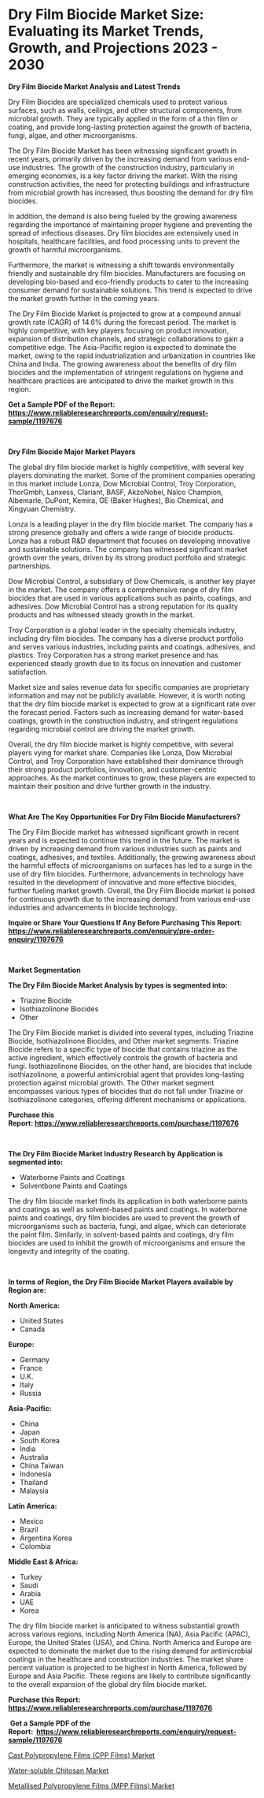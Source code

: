 <p><h1>Dry Film Biocide Market Size: Evaluating its Market Trends, Growth, and Projections 2023 - 2030</h1></p><p><strong>Dry Film Biocide Market Analysis and Latest Trends</strong></p>
<p><p>Dry Film Biocides are specialized chemicals used to protect various surfaces, such as walls, ceilings, and other structural components, from microbial growth. They are typically applied in the form of a thin film or coating, and provide long-lasting protection against the growth of bacteria, fungi, algae, and other microorganisms.</p><p>The Dry Film Biocide Market has been witnessing significant growth in recent years, primarily driven by the increasing demand from various end-use industries. The growth of the construction industry, particularly in emerging economies, is a key factor driving the market. With the rising construction activities, the need for protecting buildings and infrastructure from microbial growth has increased, thus boosting the demand for dry film biocides.</p><p>In addition, the demand is also being fueled by the growing awareness regarding the importance of maintaining proper hygiene and preventing the spread of infectious diseases. Dry film biocides are extensively used in hospitals, healthcare facilities, and food processing units to prevent the growth of harmful microorganisms.</p><p>Furthermore, the market is witnessing a shift towards environmentally friendly and sustainable dry film biocides. Manufacturers are focusing on developing bio-based and eco-friendly products to cater to the increasing consumer demand for sustainable solutions. This trend is expected to drive the market growth further in the coming years.</p><p>The Dry Film Biocide Market is projected to grow at a compound annual growth rate (CAGR) of 14.6% during the forecast period. The market is highly competitive, with key players focusing on product innovation, expansion of distribution channels, and strategic collaborations to gain a competitive edge. The Asia-Pacific region is expected to dominate the market, owing to the rapid industrialization and urbanization in countries like China and India. The growing awareness about the benefits of dry film biocides and the implementation of stringent regulations on hygiene and healthcare practices are anticipated to drive the market growth in this region.</p></p>
<p><strong>Get a Sample PDF of the Report:&nbsp; <a href="https://www.reliableresearchreports.com/enquiry/request-sample/1197676">https://www.reliableresearchreports.com/enquiry/request-sample/1197676</a></strong></p>
<p>&nbsp;</p>
<p><strong>Dry Film Biocide Major Market Players</strong></p>
<p><p>The global dry film biocide market is highly competitive, with several key players dominating the market. Some of the prominent companies operating in this market include Lonza, Dow Microbial Control, Troy Corporation, ThorGmbh, Lanxess, Clariant, BASF, AkzoNobel, Nalco Champion, Albemarle, DuPont, Kemira, GE (Baker Hughes), Bio Chemical, and Xingyuan Chemistry.</p><p>Lonza is a leading player in the dry film biocide market. The company has a strong presence globally and offers a wide range of biocide products. Lonza has a robust R&D department that focuses on developing innovative and sustainable solutions. The company has witnessed significant market growth over the years, driven by its strong product portfolio and strategic partnerships.</p><p>Dow Microbial Control, a subsidiary of Dow Chemicals, is another key player in the market. The company offers a comprehensive range of dry film biocides that are used in various applications such as paints, coatings, and adhesives. Dow Microbial Control has a strong reputation for its quality products and has witnessed steady growth in the market.</p><p>Troy Corporation is a global leader in the specialty chemicals industry, including dry film biocides. The company has a diverse product portfolio and serves various industries, including paints and coatings, adhesives, and plastics. Troy Corporation has a strong market presence and has experienced steady growth due to its focus on innovation and customer satisfaction.</p><p>Market size and sales revenue data for specific companies are proprietary information and may not be publicly available. However, it is worth noting that the dry film biocide market is expected to grow at a significant rate over the forecast period. Factors such as increasing demand for water-based coatings, growth in the construction industry, and stringent regulations regarding microbial control are driving the market growth.</p><p>Overall, the dry film biocide market is highly competitive, with several players vying for market share. Companies like Lonza, Dow Microbial Control, and Troy Corporation have established their dominance through their strong product portfolios, innovation, and customer-centric approaches. As the market continues to grow, these players are expected to maintain their position and drive further growth in the industry.</p></p>
<p>&nbsp;</p>
<p><strong>What Are The Key Opportunities For Dry Film Biocide Manufacturers?</strong></p>
<p><p>The Dry Film Biocide market has witnessed significant growth in recent years and is expected to continue this trend in the future. The market is driven by increasing demand from various industries such as paints and coatings, adhesives, and textiles. Additionally, the growing awareness about the harmful effects of microorganisms on surfaces has led to a surge in the use of dry film biocides. Furthermore, advancements in technology have resulted in the development of innovative and more effective biocides, further fueling market growth. Overall, the Dry Film Biocide market is poised for continuous growth due to the increasing demand from various end-use industries and advancements in biocide technology.</p></p>
<p><strong>Inquire or Share Your Questions If Any Before Purchasing This Report: <a href="https://www.reliableresearchreports.com/enquiry/pre-order-enquiry/1197676">https://www.reliableresearchreports.com/enquiry/pre-order-enquiry/1197676</a></strong></p>
<p>&nbsp;</p>
<p><strong>Market Segmentation</strong></p>
<p><strong>The Dry Film Biocide Market Analysis by types is segmented into:</strong></p>
<p><ul><li>Triazine Biocide</li><li>Isothiazolinone Biocides</li><li>Other</li></ul></p>
<p><p>The Dry Film Biocide market is divided into several types, including Triazine Biocide, Isothiazolinone Biocides, and Other market segments. Triazine Biocide refers to a specific type of biocide that contains triazine as the active ingredient, which effectively controls the growth of bacteria and fungi. Isothiazolinone Biocides, on the other hand, are biocides that include isothiazolinone, a powerful antimicrobial agent that provides long-lasting protection against microbial growth. The Other market segment encompasses various types of biocides that do not fall under Triazine or Isothiazolinone categories, offering different mechanisms or applications.</p></p>
<p><strong>Purchase this Report:&nbsp;<a href="https://www.reliableresearchreports.com/purchase/1197676">https://www.reliableresearchreports.com/purchase/1197676</a></strong></p>
<p>&nbsp;</p>
<p><strong>The Dry Film Biocide Market Industry Research by Application is segmented into:</strong></p>
<p><ul><li>Waterborne Paints and Coatings</li><li>Solventbone Paints and Coatings</li></ul></p>
<p><p>The dry film biocide market finds its application in both waterborne paints and coatings as well as solvent-based paints and coatings. In waterborne paints and coatings, dry film biocides are used to prevent the growth of microorganisms such as bacteria, fungi, and algae, which can deteriorate the paint film. Similarly, in solvent-based paints and coatings, dry film biocides are used to inhibit the growth of microorganisms and ensure the longevity and integrity of the coating.</p></p>
<p>&nbsp;</p>
<p><strong>In terms of Region, the Dry Film Biocide Market Players available by Region are:</strong></p>
<p>
    <p> <strong> North America: </strong>
        <ul>
            <li>United States</li>
            <li>Canada</li>
        </ul>
        </p> 
    <p> <strong> Europe: </strong>
        <ul>
            <li>Germany</li>
            <li>France</li>
            <li>U.K.</li>
            <li>Italy</li>
            <li>Russia</li>
        </ul>
        </p> 
    <p> <strong> Asia-Pacific: </strong>
        <ul>
            <li>China</li>
            <li>Japan</li>
            <li>South Korea</li>
            <li>India</li>
            <li>Australia</li>
            <li>China Taiwan</li>
            <li>Indonesia</li>
            <li>Thailand</li>
            <li>Malaysia</li>
        </ul>
        </p> 
    <p> <strong> Latin America: </strong>
        <ul>
            <li>Mexico</li>
            <li>Brazil</li>
            <li>Argentina Korea</li>
            <li>Colombia</li>
        </ul>
        </p> 
    <p> <strong> Middle East & Africa: </strong>
        <ul>
            <li>Turkey</li>
            <li>Saudi</li>
            <li>Arabia</li>
            <li>UAE</li>
            <li>Korea</li>
        </ul>
    </p>
    </p>
<p><p>The dry film biocide market is anticipated to witness substantial growth across various regions, including North America (NA), Asia Pacific (APAC), Europe, the United States (USA), and China. North America and Europe are expected to dominate the market due to the rising demand for antimicrobial coatings in the healthcare and construction industries. The market share percent valuation is projected to be highest in North America, followed by Europe and Asia Pacific. These regions are likely to contribute significantly to the overall expansion of the global dry film biocide market.</p></p>
<p><strong>Purchase this Report: <a href="https://www.reliableresearchreports.com/purchase/1197676">https://www.reliableresearchreports.com/purchase/1197676</a></strong></p>
<p>&nbsp;<strong>Get a Sample PDF of the Report:&nbsp;&nbsp;<a href="https://www.reliableresearchreports.com/enquiry/request-sample/1197676">https://www.reliableresearchreports.com/enquiry/request-sample/1197676</a></strong></p>
<p><strong></strong></p>
<p><p><a href="https://github.com/gaydyna/Market-Research-Report-List-1/blob/main/cast-polypropylene-films-cpp-films-market.md">Cast Polypropylene Films (CPP Films) Market</a></p><p><a href="https://github.com/tamvrosiya/Market-Research-Report-List-1/blob/main/water-soluble-chitosan-market.md">Water-soluble Chitosan Market</a></p><p><a href="https://github.com/amonskiyk/Market-Research-Report-List-1/blob/main/metallised-polypropylene-films-mpp-films-market.md">Metallised Polypropylene Films (MPP Films) Market</a></p></p>